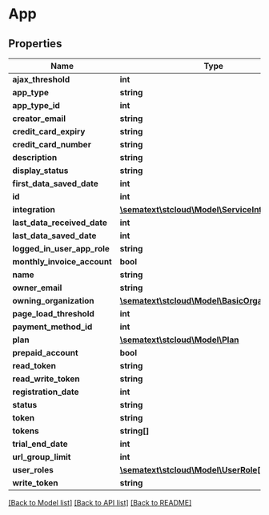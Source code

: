# App

## Properties

| Name                        | Type                                                                        | Description | Notes      |
| --------------------------- | --------------------------------------------------------------------------- | ----------- | ---------- |
| **ajax_threshold**          | **int**                                                                     |             | [optional] |
| **app_type**                | **string**                                                                  |             | [optional] |
| **app_type_id**             | **int**                                                                     |             | [optional] |
| **creator_email**           | **string**                                                                  |             | [optional] |
| **credit_card_expiry**      | **string**                                                                  |             | [optional] |
| **credit_card_number**      | **string**                                                                  |             | [optional] |
| **description**             | **string**                                                                  |             | [optional] |
| **display_status**          | **string**                                                                  |             | [optional] |
| **first_data_saved_date**   | **int**                                                                     |             | [optional] |
| **id**                      | **int**                                                                     |             | [optional] |
| **integration**             | [**\sematext\stcloud\Model\ServiceIntegration**](ServiceIntegration.md)     |             | [optional] |
| **last_data_received_date** | **int**                                                                     |             | [optional] |
| **last_data_saved_date**    | **int**                                                                     |             | [optional] |
| **logged_in_user_app_role** | **string**                                                                  |             | [optional] |
| **monthly_invoice_account** | **bool**                                                                    |             | [optional] |
| **name**                    | **string**                                                                  |             | [optional] |
| **owner_email**             | **string**                                                                  |             | [optional] |
| **owning_organization**     | [**\sematext\stcloud\Model\BasicOrganizationDto**](BasicOrganizationDto.md) |             | [optional] |
| **page_load_threshold**     | **int**                                                                     |             | [optional] |
| **payment_method_id**       | **int**                                                                     |             | [optional] |
| **plan**                    | [**\sematext\stcloud\Model\Plan**](Plan.md)                                 |             | [optional] |
| **prepaid_account**         | **bool**                                                                    |             | [optional] |
| **read_token**              | **string**                                                                  |             | [optional] |
| **read_write_token**        | **string**                                                                  |             | [optional] |
| **registration_date**       | **int**                                                                     |             | [optional] |
| **status**                  | **string**                                                                  |             | [optional] |
| **token**                   | **string**                                                                  |             | [optional] |
| **tokens**                  | **string[]**                                                                |             | [optional] |
| **trial_end_date**          | **int**                                                                     |             | [optional] |
| **url_group_limit**         | **int**                                                                     |             | [optional] |
| **user_roles**              | [**\sematext\stcloud\Model\UserRole[]**](UserRole.md)                       |             | [optional] |
| **write_token**             | **string**                                                                  |             | [optional] |

[[Back to Model list]](../../README.md#documentation-for-models) [[Back to API list]](../../README.md#documentation-for-api-endpoints) [[Back to README]](../../README.md)
